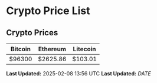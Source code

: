 # Crypto Price List

## Crypto Prices
| Bitcoin | Ethereum | Litecoin |
| ------- | -------- | -------- |
| $96300 | $2625.86 | $103.01 |
**Last Updated:** 2025-02-08 13:56 UTC
**Last Updated:** $DATE$
